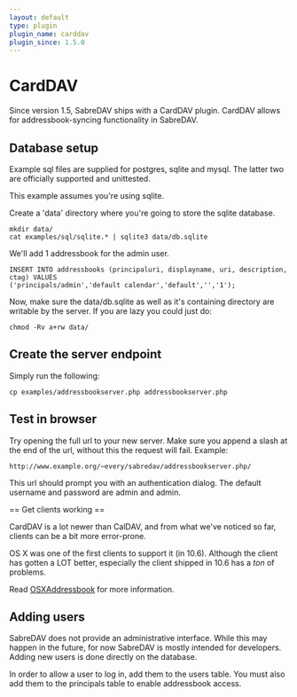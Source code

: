 ```yaml
---
layout: default
type: plugin
plugin_name: carddav
plugin_since: 1.5.0
---
```


CardDAV
=======

Since version 1.5, SabreDAV ships with a CardDAV plugin. CardDAV allows for
addressbook-syncing functionality in SabreDAV.

Database setup
--------------

Example sql files are supplied for postgres, sqlite and mysql. The latter two
are officially supported and unittested.

This example assumes you're using sqlite.

Create a 'data' directory where you're going to store the sqlite database.

    mkdir data/
    cat examples/sql/sqlite.* | sqlite3 data/db.sqlite

We'll add 1 addressbook for the admin user.

    INSERT INTO addressbooks (principaluri, displayname, uri, description, ctag) VALUES
    ('principals/admin','default calendar','default','','1');

Now, make sure the data/db.sqlite as well as it's containing directory are writable by the server. If you are lazy you could just do:

    chmod -Rv a+rw data/

Create the server endpoint
--------------------------

Simply run the following:

    cp examples/addressbookserver.php addressbookserver.php

Test in browser
---------------

Try opening the full url to your new server. Make sure you append a slash at the end of the url, without this the request will fail. Example:

    http://www.example.org/~every/sabredav/addressbookserver.php/

This url should prompt you with an authentication dialog. The default username and password are admin and admin.

== Get clients working ==

CardDAV is a lot newer than CalDAV, and from what we've noticed so far, clients
can be a bit more error-prone.

OS X was one of the first clients to support it (in 10.6). Although the client
has gotten a LOT better, especially the client shipped in 10.6 has a _ton_ of
problems.

Read [OSXAddressbook](dav/clients/osxaddressbook) for more information.

Adding users
------------

SabreDAV does not provide an administrative interface. While this may happen
in the future, for now SabreDAV is mostly intended for developers. Adding new
users is done directly on the database.

In order to allow a user to log in, add them to the users table. You must also
add them to the principals table to enable addressbook access.
